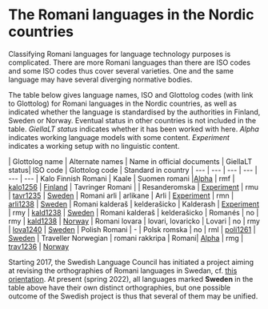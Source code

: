The Romani languages in the Nordic countries
============================================

Classifying Romani languages for language technology purposes is complicated. There are more Romani languages than there are ISO codes and some ISO codes thus cover several varieties. One and the same language may have several diverging normative bodies.

The table below gives language names, ISO and Glottolog codes (with link to Glottolog) for Romani languages in the Nordic countries, as well as indicated whether the language is standardised by the authorities in Finland, Sweden or Norway. Eventual status in other countries is not included in the table. *GiellaLT status* indicates whether it has been worked with here. *Alpha* indicates working language models with some content. *Experiment* indicates a working setup with no linguistic content.


| Glottolog name | Alternate names | Name in official documents | GiellaLT status| ISO code | Glottolog code | Standard in country 
| --- | --- | --- | --- | --- | ---
| Kalo Finnish Romani | Kaale | Suomen romani |[Alpha](https://giellalt.github.io/lang-rmf/) | rmf | [kalo1256](https://glottolog.org/resource/languoid/id/kalo1256) | [Finland](https://www.kotus.fi/kielitieto/kielipolitiikka/kotimaisten_kielten_keskuksen_kielilautakunnat/romanikielen_lautakunta)
| Tavringer Romani    |       | Resanderomska | [Experiment](https://giellalt.github.io/lang-rmu/) | rmu | [tavr1235](https://glottolog.org/resource/languoid/id/tavr1235) | [Sweden](https://www.isof.se/sidor-pa-nationella-minoritetssprak/romani-chib/tavringer)
| Romani arli         | arlikane  | Arli            | [Experiment](https://giellalt.github.io/lang-rmn/) | rmn | [arli1238](https://glottolog.org/resource/languoid/id/arli1238) | [Sweden](https://www.isof.se/sidor-pa-nationella-minoritetssprak/romani-chib/arlikane)
| Romani kalderaš     | kelderašicko | Kalderash  | [Experiment](https://giellalt.github.io/lang-rmy/) | rmy | [kald1238](https://glottolog.org/resource/languoid/id/kald1238) | [Sweden](https://www.isof.se/sidor-pa-nationella-minoritetssprak/romani-chib/kelderasicka)
| Romani kalderaš     | kelderašicko | Romanés  | no | rmy | [kald1238](https://glottolog.org/resource/languoid/id/kald1238) | [Norway](https://www.sprakradet.no/Spraka-vare/Minoritetssprak/romani-og-romanes/)
| Romani lovara       | lovari, lovaricko | Lovari    | no  | rmy | [lova1240](https://glottolog.org/resource/languoid/id/lova1240) | [Sweden](https://www.isof.se/sidor-pa-nationella-minoritetssprak/romani-chib/lovaricka)
| Polish Romani       |  - | Polsk romska | no  | rml | [poli1261](https://glottolog.org/resource/languoid/id/poli1261) | [Sweden](https://www.isof.se/sidor-pa-nationella-minoritetssprak/romani-chib/polsko-romanes)
| Traveller Norwegian | romani rakkripa | Romani| [Alpha](https://giellalt.github.io/lang-rmg/) | rmg | [trav1236](https://glottolog.org/resource/languoid/id/trav1236) | [Norway](https://www.sprakradet.no/Spraka-vare/Minoritetssprak/romani-og-romanes/)

Starting 2017, the Swedish Language Council has initiated a project aiming at revising the orthographies of Romani languages in Swedan, cf. [this orientation](https://www.isof.se/lar-dig-mer/kunskapsbanker/lar-dig-mer-om-nationella-minoritetssprak/romska/det-romska-spraket). At present (spring 2022), all languages marked **Sweden** in the table above have their own distinct orthographies, but one possible outcome of the Swedish project  is thus that several of them may be unified. 


